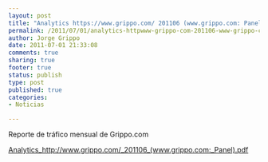 ```yaml
--- 
layout: post
title: "Analytics https://www.grippo.com/ 201106 (www.grippo.com: Panel)"
permalink: /2011/07/01/analytics-httpwww-grippo-com-201106-www-grippo-com-panel/index.html
author: Jorge Grippo
date: 2011-07-01 21:33:08
comments: true
sharing: true
footer: true
status: publish
type: post
published: true
categories: 
- Noticias

---
```

<!-- 220 -->
Reporte de tráfico mensual de Grippo.com

<a href="/wp-content/uploads/2011/07/201106_www-grippo-com_panel.pdf">Analytics_http://www.grippo.com/_201106_(www.grippo.com:_Panel).pdf</a>

